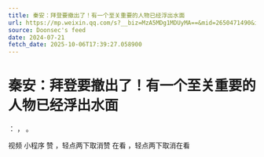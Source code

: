 ```yaml
---
title: 秦安：拜登要撤出了！有一个至关重要的人物已经浮出水面
url: https://mp.weixin.qq.com/s?__biz=MzA5MDg1MDUyMA==&mid=2650471490&idx=1&sn=05adac80477dca1f286b65846cffa1ec
source: Doonsec's feed
date: 2024-07-21
fetch_date: 2025-10-06T17:39:27.058900
---
```


# 秦安：拜登要撤出了！有一个至关重要的人物已经浮出水面

：
，
。

视频
小程序
赞
，轻点两下取消赞
在看
，轻点两下取消在看